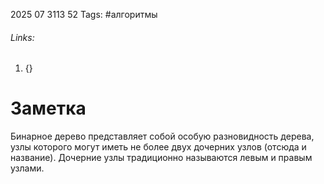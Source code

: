 2025 07 3113 52
Tags: #алгоритмы 
###### Links: 
1) {}
# Заметка
Бинарное дерево представляет собой особую разновидность дерева, узлы которого могут иметь не более двух дочерних узлов (отсюда и название). Дочерние узлы традиционно называются левым и правым узлами.